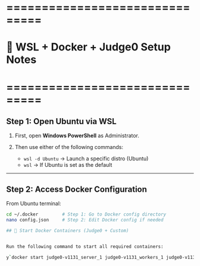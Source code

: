 # ===============================
# 🐧 WSL + Docker + Judge0 Setup Notes
# ===============================

## Step 1: Open Ubuntu via WSL

1. First, open **Windows PowerShell** as Administrator.
2. Then use either of the following commands:

   - `wsl -d Ubuntu` → Launch a specific distro (Ubuntu)
   - `wsl` → If Ubuntu is set as the default

---

## Step 2: Access Docker Configuration

From Ubuntu terminal:

```bash
cd ~/.docker         # Step 1: Go to Docker config directory
nano config.json     # Step 2: Edit Docker config if needed

## 🔄 Start Docker Containers (Judge0 + Custom)


Run the following command to start all required containers:

y`docker start judge0-v1131_server_1 judge0-v1131_workers_1 judge0-v1131_db_1  judge0-v1131_redis_1 codelearner`